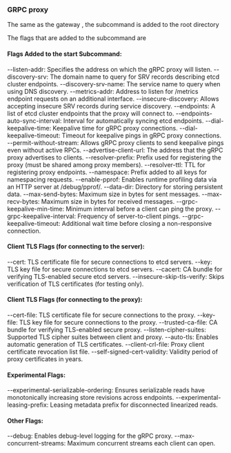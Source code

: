 ### GRPC proxy

The same as the gateway , the subcommand is added to the root directory

The flags that are added to the subcommand are

#### Flags Added to the start Subcommand:
--listen-addr: Specifies the address on which the gRPC proxy will listen.
--discovery-srv: The domain name to query for SRV records describing etcd cluster endpoints.
--discovery-srv-name: The service name to query when using DNS discovery.
--metrics-addr: Address to listen for /metrics endpoint requests on an additional interface.
--insecure-discovery: Allows accepting insecure SRV records during service discovery.
--endpoints: A list of etcd cluster endpoints that the proxy will connect to.
--endpoints-auto-sync-interval: Interval for automatically syncing etcd endpoints.
--dial-keepalive-time: Keepalive time for gRPC proxy connections.
--dial-keepalive-timeout: Timeout for keepalive pings in gRPC proxy connections.
--permit-without-stream: Allows gRPC proxy clients to send keepalive pings even without active RPCs.
--advertise-client-url: The address that the gRPC proxy advertises to clients.
--resolver-prefix: Prefix used for registering the proxy (must be shared among proxy members).
--resolver-ttl: TTL for registering proxy endpoints.
--namespace: Prefix added to all keys for namespacing requests.
--enable-pprof: Enables runtime profiling data via an HTTP server at /debug/pprof/.
--data-dir: Directory for storing persistent data.
--max-send-bytes: Maximum size in bytes for sent messages.
--max-recv-bytes: Maximum size in bytes for received messages.
--grpc-keepalive-min-time: Minimum interval before a client can ping the proxy.
--grpc-keepalive-interval: Frequency of server-to-client pings.
--grpc-keepalive-timeout: Additional wait time before closing a non-responsive connection.


#### Client TLS Flags (for connecting to the server):
--cert: TLS certificate file for secure connections to etcd servers.
--key: TLS key file for secure connections to etcd servers.
--cacert: CA bundle for verifying TLS-enabled secure etcd servers.
--insecure-skip-tls-verify: Skips verification of TLS certificates (for testing only).


#### Client TLS Flags (for connecting to the proxy):
--cert-file: TLS certificate file for secure connections to the proxy.
--key-file: TLS key file for secure connections to the proxy.
--trusted-ca-file: CA bundle for verifying TLS-enabled secure proxy.
--listen-cipher-suites: Supported TLS cipher suites between client and proxy.
--auto-tls: Enables automatic generation of TLS certificates.
--client-crl-file: Proxy client certificate revocation list file.
--self-signed-cert-validity: Validity period of proxy certificates in years.


#### Experimental Flags:
--experimental-serializable-ordering: Ensures serializable reads have monotonically increasing store revisions across endpoints.
--experimental-leasing-prefix: Leasing metadata prefix for disconnected linearized reads.


#### Other Flags:
--debug: Enables debug-level logging for the gRPC proxy.
--max-concurrent-streams: Maximum concurrent streams each client can open.